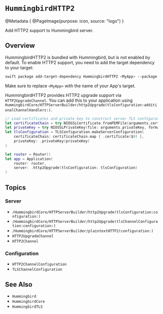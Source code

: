 # ``HummingbirdHTTP2``

@Metadata {
    @PageImage(purpose: icon, source: "logo")
}

Add HTTP2 support to Hummingbird server.

## Overview

HummingbirdHTTP2 is bundled with Hummingbird, but is not enabled by default. To enable HTTP2 support, you need to add the target dependency to your target:

```sh
swift package add-target-dependency HummingbirdHTTP2 <MyApp> --package hummingbird
```

Make sure to replace `<MyApp>` with the name of your App's target.

HummingbirdHTTP2 provides HTTP2 upgrade support via ``HTTP2UpgradeChannel``. You can add this to your application using ``HummingbirdCore/HTTPServerBuilder/http2Upgrade(tlsConfiguration:additionalChannelHandlers:)``.

```swift
// Load certificates and private key to construct server TLS configuration
let certificateChain = try NIOSSLCertificate.fromPEMFile(arguments.certificateChain)
let privateKey = try NIOSSLPrivateKey(file: arguments.privateKey, format: .pem)
let tlsConfiguration = TLSConfiguration.makeServerConfiguration(
    certificateChain: certificateChain.map { .certificate($0) },
    privateKey: .privateKey(privateKey)
)

let router = Router()
let app = Application(
    router: router,
    server: .http2Upgrade(tlsConfiguration: tlsConfiguration)
)
```

## Topics

### Server

- ``/HummingbirdCore/HTTPServerBuilder/http2Upgrade(tlsConfiguration:configuration:)``
- ``/HummingbirdCore/HTTPServerBuilder/http2Upgrade(tlsChannelConfiguration:configuration:)``
- ``/HummingbirdCore/HTTPServerBuilder/plaintextHTTP2(configuration:)``
- ``HTTP2UpgradeChannel``
- ``HTTP2Channel``

### Configuration

- ``HTTP2ChannelConfiguration``
- ``TLSChannelConfiguration``

## See Also

- ``Hummingbird``
- ``HummingbirdCore``
- ``HummingbirdTLS``
